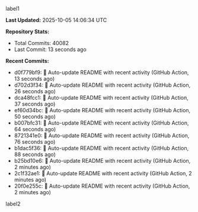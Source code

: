 
label1 
<!-- ACTIVITY_START -->
**Last Updated:** 2025-10-05 14:06:34 UTC

**Repository Stats:**
- Total Commits: 40082
- Last Commit: 13 seconds ago

**Recent Commits:**
- d0f779bf9: 🤖 Auto-update README with recent activity (GitHub Action, 13 seconds ago)
- d702d3f34: 🤖 Auto-update README with recent activity (GitHub Action, 26 seconds ago)
- dca48fcc1: 🤖 Auto-update README with recent activity (GitHub Action, 37 seconds ago)
- ef60d34bc: 🤖 Auto-update README with recent activity (GitHub Action, 50 seconds ago)
- b007bfc31: 🤖 Auto-update README with recent activity (GitHub Action, 64 seconds ago)
- 8721341e0: 🤖 Auto-update README with recent activity (GitHub Action, 76 seconds ago)
- b1dac5f36: 🤖 Auto-update README with recent activity (GitHub Action, 88 seconds ago)
- b25bd10e6: 🤖 Auto-update README with recent activity (GitHub Action, 2 minutes ago)
- 2c1f32ae1: 🤖 Auto-update README with recent activity (GitHub Action, 2 minutes ago)
- 20f0e255c: 🤖 Auto-update README with recent activity (GitHub Action, 2 minutes ago)
<!-- ACTIVITY_END -->

label2
